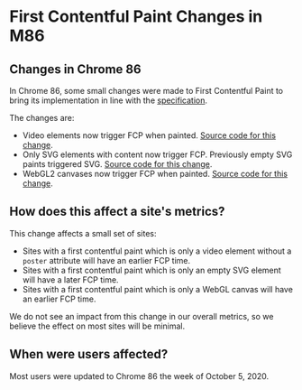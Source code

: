 # First Contentful Paint Changes in M86

## Changes in Chrome 86
In Chrome 86, some small changes were made to First Contentful Paint to bring
its implementation in line with the [specification](https://www.w3.org/TR/paint-timing/).

The changes are:
 * Video elements now trigger FCP when painted. [Source code for this change](https://chromium-review.googlesource.com/c/chromium/src/+/2276244).
 * Only SVG elements with content now trigger FCP. Previously empty SVG paints triggered SVG. [Source code for this change](https://chromium-review.googlesource.com/c/chromium/src/+/2285532).
 * WebGL2 canvases now trigger FCP when painted. [Source code for this change](https://chromium-review.googlesource.com/c/chromium/src/+/2348694).

## How does this affect a site's metrics?

This change affects a small set of sites:
 * Sites with a first contentful paint which is only a video element without a `poster` attribute will have an earlier FCP time.
 * Sites with a first contentful paint which is only an empty SVG element will have a later FCP time.
 * Sites with a first contentful paint which is only a WebGL canvas will have an earlier FCP time.

We do not see an impact from this change in our overall metrics, so we believe
the effect on most sites will be minimal.

## When were users affected?

Most users were updated to Chrome 86 the week of October 5, 2020.
